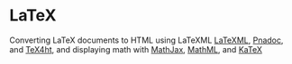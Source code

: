 # LaTeX

Converting LaTeX documents to HTML using LaTeXML [LaTeXML](https://math.nist.gov/~BMiller/LaTeXML/), [Pnadoc](https://pandoc.org/demos.html), and [TeX4ht](https://tug.org/tex4ht/), and displaying math with [MathJax](https://www.mathjax.org/), [MathML](https://www.w3.org/Math/), and [KaTeX](https://katex.org/)

